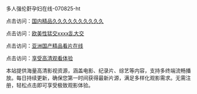多人强伦姧孕妇在线-070825-ht

点击访问：<a href="https://heiliao2dmwwy.pages.dev">国内精品久久久久久久久久久久</a>

点击访问：<a href="https://heiliaoll4qsx.pages.dev">欧美性猛交xxxx乱大交</a>

点击访问：<a href="https://heiliaowzu4ur.pages.dev">亚洲国产精品看片在线</a>

点击访问：<a href="https://heiliaozj3tjd.pages.dev">享受高清观看体验</a>

本站提供海量高清影视资源，涵盖电影、纪录片、综艺等内容，支持多终端流畅播放。每日持续更新，确保您第一时间获得最新片源，满足多样化观影需求。无需注册，轻松点击即可享受极致观影体验。

<span style="display:none;">[Canonical link](https://github.com/hang20250708/hang8 ）</span>
